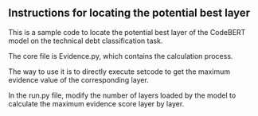 ## Instructions for locating the potential best layer
This is a sample code to locate the potential best layer of the CodeBERT model on the technical debt classification task.

The core file is Evidence.py, which contains the calculation process.

The way to use it is to directly execute setcode to get the maximum evidence value of the corresponding layer.

In the run.py file, modify the number of layers loaded by the model to calculate the maximum evidence score layer by layer. 



